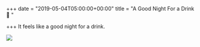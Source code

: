 +++
date = "2019-05-04T05:00:00+00:00"
title = "A Good Night For a Drink 🥃 "

+++
It feels like a good night for a drink.

![](https://res.cloudinary.com/tobyblog/image/upload/v1557018766/img/E6D95B17-AED9-4271-A308-71BBC05A5C85.jpg)